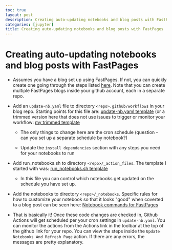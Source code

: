 ```yaml
---
toc: true
layout: post
description: Creating auto-updating notebooks and blog posts with FastPages
categories: [jupyter]
title: Creating auto-updating notebooks and blog posts with FastPages
---
```


# Creating auto-updating notebooks and blog posts with FastPages

* Assumes you have a blog set up using FastPages. If not, you can quickly create one going through the steps listed [here](https://github.com/fastai/fastpages). Note that you can create multiple FastPages blogs inside your github account, each in a separate repo.

* Add an `update-nb.yaml` file to directory `<repo>.github/workflows` in your blog repo. Starting points for this file are: [update-nb.yaml template](https://github.com/github/covid19-dashboard/blob/master/.github/workflows/update-nb.yaml) (or a trimmed version here that does not use issues to trigger or monitor your workflow: [my trimmed template](https://github.com/sanzgiri/covid-19-dashboards/blob/master/.github/workflows/update-nb.yaml)

    - The only things to change here are the cron schedule (question - can you set up a separate schedule by notebook?)

    - Update the `install dependencies` section with any steps you need for your notebooks to run

* Add run_notebooks.sh to directory `<repo>/_action_files`. The template I started with was: 
[run_notebooks.sh template](https://github.com/github/covid19-dashboard/blob/master/_action_files/run_notebooks.sh)

    - In this file you can control which notebooks get updated on the schedule you have set up.

* Add the notebooks to directory `<repo>/_notebooks`. Specific rules for how to customize your notebook so that it looks "good" when coverted to a blog post can be seen here: [Notebook commands for FastPages](https://github.com/fastai/fastpages#writing-blog-posts-with-jupyter)

* That is basically it! Once these code changes are checked in, Github Actions will get scheduled per your cron settings in `update-nb.yaml`. You can monitor the actions from the Actions link in the toolbar at the top of the github link for your repo. You can view the steps inside the `Update Notebooks And Refresh Page` action. If there are any errors, the messages are pretty explanatory.